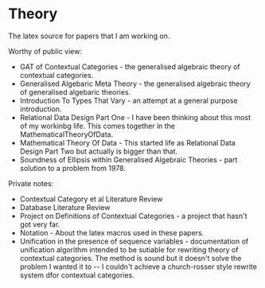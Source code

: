 # Theory

The latex source for papers that I am working on.

Worthy of public view:


* GAT of Contextual Categories - the generalised algebraic theory of contextual categories.
* Generalised Algebaric Meta Theory - the generalised algebraic theory of generalised algebaric theories.
* Introduction To Types That Vary - an attempt at a general purpose introduction.
* Relational Data Design Part One - I have been thinking about this most of my workinbg life. This comes together in the MathematicalTheoryOfData.
* Mathematical Theory Of Data - This started life as Relational Data Design Part Two but actually is bigger than that.
* Soundness of Ellipsis within Generalised Algebraic Theories - part solution to a problem from 1978.

Private notes:
* Contextual Category et al Literature Review
* Database Literature Review
* Project on Definitions of Contextual Categories - a project that hasn't got very far.
* Notation - About the latex macros used in these papers.
* Unification in the presence of sequence variables - documentation of unification algorithm intended to be sutiable for rewriting theory of contextual categories. 
                                                    The method is sound but it doesn't solve the problem I wanted it to -- I couldn't achieve a church-rosser 
													style rewrite system dfor contextual categories.
